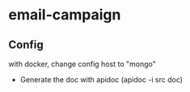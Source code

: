# email-campaign

## Config
with docker, change config host to "mongo"

- Generate the doc with apidoc (apidoc -i src doc)